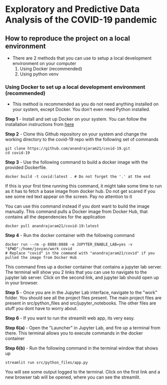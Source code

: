 # Exploratory and Predictive Data Analysis of the COVID-19 pandemic

## How to reproduce the project on a local environment

- There are 2 methods that you can use to setup a local development environment on your computer
  1. Using Docker (recommended)
  2. Using python venv

### Using Docker to set up a local development environment (recommended)

- This method is recommended as you do not need anything installed on your system, except Docker. You don't even need Python installed.

**Step 1** - Install and set up Docker on your system. You can follow the installation instructions from [here](https://docs.docker.com/get-docker/)

**Step 2** - Clone this Github repository on your system and change the working directory to the covid-19 repo with the following set of commands

```
git clone https://github.com/anandrajaram21/covid-19.git
cd covid-19
```

**Step 3** - Use the following command to build a docker image with the provided Dockerfile. 

```
docker build -t covid:latest . # Do not forget the '.' at the end
```

If this is your first time running this command, it might take some time to run as it has to fetch a base image from docker hub. Do not get scared if you see some red text appear on the screen. Pay no attention to it

You can use this command instead if you dont want to build the image manually. This command pulls a Docker image from Docker Hub, that contains all the dependencies for the application

```
docker pull anandrajaram21/covid-19:latest
```

**Step 4** - Run the docker container with the following command

```
docker run --rm -p 8888:8888 -e JUPYTER_ENABLE_LAB=yes -v "$PWD":/home/jovyan/work covid
# Replace "covid" in the command with "anandrajaram21/covid" if you pulled the image from Docker Hub
```

This command fires up a docker container that contains a jupyter lab server. The terminal will show you 2 links that you can use to navigate to the jupyter lab server. Click on the second link, and jupyter lab should open up in your browser. 

**Step 5** - Once you are in the Jupyter Lab interface, navigate to the "work" folder. You should see all the project files present. The main project files are present in src/python_files and src/jupyter_notebooks. The other files are stuff you dont have to worry about.

**Step 6** - If you want to run the streamlit web app, its very easy.

  **Step 6(a)** - Open the "Launcher" in Jupyter Lab, and fire up a terminal from there. This terminal allows you to execute commands in the docker container

  **Step 6(b)** - Run the following command in the terminal window that shows up

  ```
  streamlit run src/python_files/app.py
  ```

  You will see some output logged to the terminal. Click on the first link and a new browser tab will be opened, where you can see the streamlit.
